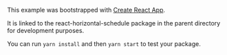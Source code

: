 This example was bootstrapped with [Create React App](https://github.com/facebook/create-react-app).

It is linked to the react-horizontal-schedule package in the parent directory for development purposes.

You can run `yarn install` and then `yarn start` to test your package.

